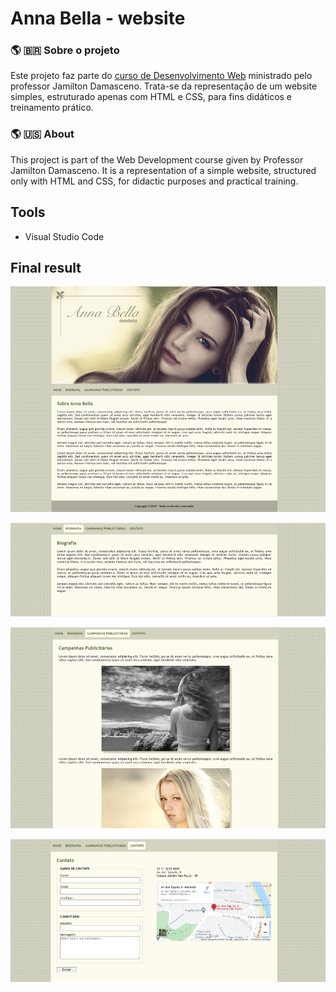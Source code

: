 # Anna Bella - website

### :earth_americas: :brazil: ​Sobre o projeto

Este projeto faz parte do [curso de Desenvolvimento Web](https://www.udemy.com/course/web-completo/) ministrado pelo professor Jamilton Damasceno. Trata-se da representação de um website simples, estruturado apenas com HTML e CSS, para fins didáticos e treinamento prático.

### :earth_americas: :us: ​About 

This project is part of the Web Development course given by Professor Jamilton Damasceno. It is a representation of a simple website, structured only with HTML and CSS, for didactic purposes and practical training.

## Tools

- Visual Studio Code

## Final result

![](https://github.com/JorgeJuniorBSB/anna-bella_website/blob/dcd173c0a3ee6dcdfa571ff0f7a28c81cdae923c/public/tela-principal.png)



![](https://github.com/JorgeJuniorBSB/anna-bella_website/blob/dcd173c0a3ee6dcdfa571ff0f7a28c81cdae923c/public/tela-biografia.png)



![](https://github.com/JorgeJuniorBSB/anna-bella_website/blob/dcd173c0a3ee6dcdfa571ff0f7a28c81cdae923c/public/tela-campanhas.png)



![](https://github.com/JorgeJuniorBSB/anna-bella_website/blob/dcd173c0a3ee6dcdfa571ff0f7a28c81cdae923c/public/tela-contato.png)